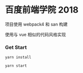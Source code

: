 # 百度前端学院 2018

项目使用 webpack4 和 san 构建

使用与 vue 相似的代码风格实现

### Get Start

```
yarn install

yarn start
```